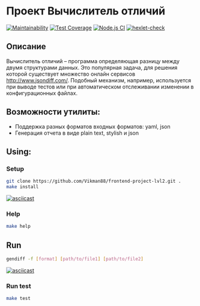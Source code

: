# Проект Вычислитель отличий
[![Maintainability](https://api.codeclimate.com/v1/badges/a67322e03a2262111f78/maintainability)](https://codeclimate.com/github/Vikman88/frontend-project-lvl2/maintainability)
[![Test Coverage](https://api.codeclimate.com/v1/badges/a67322e03a2262111f78/test_coverage)](https://codeclimate.com/github/Vikman88/frontend-project-lvl2/test_coverage)
[![Node.js CI](https://github.com/Vikman88/frontend-project-lvl2/workflows/Node.js%20CI/badge.svg)](https://github.com/Vikman88/frontend-project-lvl2/actions)
[![hexlet-check](https://github.com/Vikman88/frontend-project-lvl2/workflows/hexlet-check/badge.svg)](https://github.com/Vikman88/frontend-project-lvl2/actions)

## Описание

Вычислитель отличий – программа определяющая разницу между двумя структурами данных. Это популярная задача, для решения которой существует множество онлайн сервисов http://www.jsondiff.com/. Подобный механизм, например, используется при выводе тестов или при автоматическом отслеживании изменении в конфигурационных файлах.

## Возможности утилиты:

* Поддержка разных форматов входных форматов: yaml, json
* Генерация отчета в виде plain text, stylish и json

## Using:

### Setup
```sh
git clone https://github.com/Vikman88/frontend-project-lvl2.git .
make install
```
[![asciicast](https://asciinema.org/a/9HfKfMFn7632snT9Nx7Ihel3v.svg)](https://asciinema.org/a/9HfKfMFn7632snT9Nx7Ihel3v)

### Help
```sh
make help
```

## Run
```sh
gendiff -f [format] [path/to/file1] [path/to/file2]
```
[![asciicast](https://asciinema.org/a/dVjEQc7PRzYscCiFSygXmImdb.svg)](https://asciinema.org/a/dVjEQc7PRzYscCiFSygXmImdb)

### Run test
```sh
make test
```
